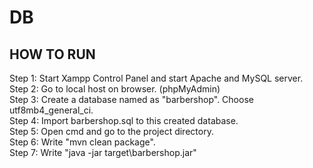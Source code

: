 # DB
## HOW TO RUN

Step 1: Start Xampp Control Panel and start Apache and MySQL server. \
Step 2: Go to local host on browser. (phpMyAdmin) \
Step 3: Create a database named as "barbershop". Choose utf8mb4_general_ci. \
Step 4: Import barbershop.sql to this created database. \
Step 5: Open cmd and go to the project directory. \
Step 6: Write "mvn clean package". \
Step 7: Write "java -jar target\barbershop.jar" 
